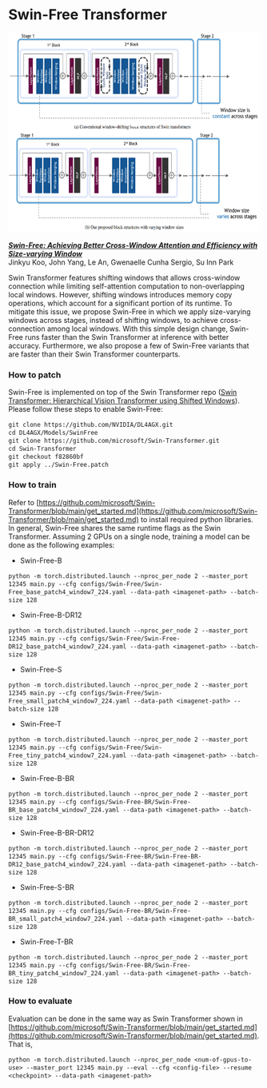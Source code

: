 # Swin-Free Transformer

<!-- ![image](swin-free.png) -->
<div align="center">
  <img src="swin-free.png" height="400">
</div>

***[Swin-Free: Achieving Better Cross-Window Attention and Efficiency with Size-varying Window](https://arxiv.org/abs/2306.13776)***<br />
Jinkyu Koo, John Yang, Le An, Gwenaelle Cunha Sergio, Su Inn Park  

Swin Transformer features shifting windows that allows cross-window connection while limiting self-attention computation to non-overlapping local windows. However, shifting windows introduces memory copy operations, which account for a significant portion of its runtime. To mitigate this issue, we propose Swin-Free in which we apply size-varying windows across stages, instead of shifting windows, to achieve cross-connection among local windows. With this simple design change, Swin-Free runs faster than the Swin Transformer at inference with better accuracy. Furthermore, we also propose a few of Swin-Free variants that are faster than their Swin Transformer counterparts.


### How to patch

Swin-Free is implemented on top of the Swin Transformer repo ([Swin Transformer: Hierarchical Vision Transformer using Shifted Windows](https://github.com/microsoft/Swin-Transformer)). Please follow these steps to enable Swin-Free:

```
git clone https://github.com/NVIDIA/DL4AGX.git
cd DL4AGX/Models/SwinFree
git clone https://github.com/microsoft/Swin-Transformer.git
cd Swin-Transformer
git checkout f82860bf
git apply ../Swin-Free.patch
```

### How to train

Refer to [https://github.com/microsoft/Swin-Transformer/blob/main/get_started.md](https://github.com/microsoft/Swin-Transformer/blob/main/get_started.md) to install required python libraries. In general, Swin-Free shares the same runtime flags as the Swin Transformer. Assuming 2 GPUs on a single node, training a model can be done as the following examples:



- Swin-Free-B

```
python -m torch.distributed.launch --nproc_per_node 2 --master_port 12345 main.py --cfg configs/Swin-Free/Swin-Free_base_patch4_window7_224.yaml --data-path <imagenet-path> --batch-size 128
```


- Swin-Free-B-DR12

```
python -m torch.distributed.launch --nproc_per_node 2 --master_port 12345 main.py --cfg configs/Swin-Free/Swin-Free-DR12_base_patch4_window7_224.yaml --data-path <imagenet-path> --batch-size 128
```


- Swin-Free-S

```
python -m torch.distributed.launch --nproc_per_node 2 --master_port 12345 main.py --cfg configs/Swin-Free/Swin-Free_small_patch4_window7_224.yaml --data-path <imagenet-path> --batch-size 128
```



- Swin-Free-T

```
python -m torch.distributed.launch --nproc_per_node 2 --master_port 12345 main.py --cfg configs/Swin-Free/Swin-Free_tiny_patch4_window7_224.yaml --data-path <imagenet-path> --batch-size 128
```





- Swin-Free-B-BR

```
python -m torch.distributed.launch --nproc_per_node 2 --master_port 12345 main.py --cfg configs/Swin-Free-BR/Swin-Free-BR_base_patch4_window7_224.yaml --data-path <imagenet-path> --batch-size 128
```



- Swin-Free-B-BR-DR12

```
python -m torch.distributed.launch --nproc_per_node 2 --master_port 12345 main.py --cfg configs/Swin-Free-BR/Swin-Free-BR-DR12_base_patch4_window7_224.yaml --data-path <imagenet-path> --batch-size 128
```



- Swin-Free-S-BR

```
python -m torch.distributed.launch --nproc_per_node 2 --master_port 12345 main.py --cfg configs/Swin-Free-BR/Swin-Free-BR_small_patch4_window7_224.yaml --data-path <imagenet-path> --batch-size 128
```



- Swin-Free-T-BR

```
python -m torch.distributed.launch --nproc_per_node 2 --master_port 12345 main.py --cfg configs/Swin-Free-BR/Swin-Free-BR_tiny_patch4_window7_224.yaml --data-path <imagenet-path> --batch-size 128
```


### How to evaluate

Evaluation can be done in the same way as Swin Transformer shown in [https://github.com/microsoft/Swin-Transformer/blob/main/get_started.md](https://github.com/microsoft/Swin-Transformer/blob/main/get_started.md). That is, 

```
python -m torch.distributed.launch --nproc_per_node <num-of-gpus-to-use> --master_port 12345 main.py --eval --cfg <config-file> --resume <checkpoint> --data-path <imagenet-path>
```